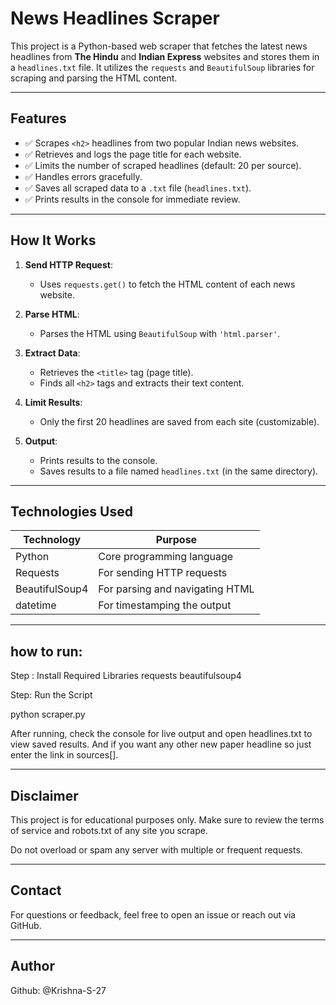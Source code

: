 # News Headlines Scraper

This project is a Python-based web scraper that fetches the latest news headlines from **The Hindu** and **Indian Express** websites and stores them in a `headlines.txt` file. It utilizes the `requests` and `BeautifulSoup` libraries for scraping and parsing the HTML content.


---
##  Features

- ✅ Scrapes `<h2>` headlines from two popular Indian news websites.
- ✅ Retrieves and logs the page title for each website.
- ✅ Limits the number of scraped headlines (default: 20 per source).
- ✅ Handles errors gracefully.
- ✅ Saves all scraped data to a `.txt` file (`headlines.txt`).
- ✅ Prints results in the console for immediate review.

---

##  How It Works

1. **Send HTTP Request**:
   - Uses `requests.get()` to fetch the HTML content of each news website.

2. **Parse HTML**:
   - Parses the HTML using `BeautifulSoup` with `'html.parser'`.

3. **Extract Data**:
   - Retrieves the `<title>` tag (page title).
   - Finds all `<h2>` tags and extracts their text content.

4. **Limit Results**:
   - Only the first 20 headlines are saved from each site (customizable).

5. **Output**:
   - Prints results to the console.
   - Saves results to a file named `headlines.txt` (in the same directory).

---

##  Technologies Used

| Technology     | Purpose                        |
|----------------|--------------------------------|
| Python         | Core programming language      |
| Requests       | For sending HTTP requests      |
| BeautifulSoup4 | For parsing and navigating HTML|
| datetime       | For timestamping the output    |

---

## how to run:
Step : Install Required Libraries
requests
beautifulsoup4

Step: Run the Script

python scraper.py


After running, check the console for live output and open headlines.txt to view saved results.
And if you want any other new paper headline so just enter the link in sources[].

---

## Disclaimer
This project is for educational purposes only. Make sure to review the terms of service and robots.txt of any site you scrape.

Do not overload or spam any server with multiple or frequent requests.

---

## Contact
For questions or feedback, feel free to open an issue or reach out via GitHub.

---

## Author
Github: @Krishna-S-27
